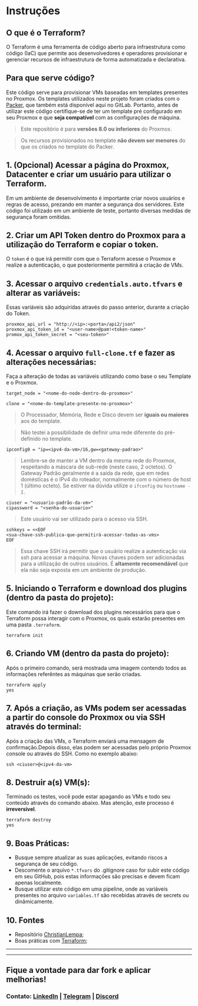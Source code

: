 # Instruções

## O que é o Terraform?

O Terraform é uma ferramenta de código aberto para infraestrutura como código (IaC) que permite aos desenvolvedores e operadores provisionar e gerenciar recursos de infraestrutura de forma automatizada e declarativa.

## Para que serve código?

Este código serve para provisionar VMs baseadas em templates presentes no Proxmox. Os templates utilizados neste projeto foram criados com o [Packer](https://gitlab.com/public-lfsdev/proxmox/packer-docker-ansible), que também está disponível aqui no GitLab. Portanto, antes de utilizar este código certifique-se de ter um template pré configurado em seu Proxmox e que **seja compatível** com as configurações de máquina.

> Este repositório é para **versões 8.0 ou inferiores** do Proxmox.

> Os recursos provisionados no template **não devem ser menores** do que os criados no template do Packer.

## 1. (Opcional) Acessar a página do Proxmox, Datacenter e criar um usuário para utilizar o Terraform.

Em um ambiente de desenvolvimento é importante criar novos usuários e regras de acesso, prezando em manter a segurança dos servidores. Este código foi utilizado em um ambiente de teste, portanto diversas medidas de segurança foram omitidas.

## 2. Criar um API Token dentro do Proxmox para a utilização do Terraform e **copiar o token**.

O `token` é o que irá permitir com que o Terraform acesse o Proxmox e realize a autenticação, o que posteriormente permitirá a criação de VMs.

## 3. Acessar o arquivo `credentials.auto.tfvars` e alterar as variáveis:

Essas variáveis são adquiridas através do passo anterior, durante a criação do Token.

```
proxmox_api_url = "http://<ip>:<porta>/api2/json"
proxmox_api_token_id = "<user-name>@pam!<token-name>"
promox_api_token_secret = "<seu-token>"
```

## 4. Acessar o arquivo `full-clone.tf` e fazer as alterações necessárias:

Faça a alteração de todas as variáveis utilizando como base o seu Template e o Proxmox.

```
target_node = "<nome-do-node-dentro-do-proxmox>"

clone = "<nome-do-template-presente-no-proxmox>"
```

> O Processador, Memória, Rede e Disco devem ser **iguais ou maiores** aos do template.

> Não testei a possibilidade de definir uma rede diferente do pré-definido no template.

```
ipconfig0 = "ip=<ipv4-da-vm>/16,gw=<gateway-padrao>"
```

> Lembre-se de manter a VM dentro da mesma rede do Proxmox, respeitando a máscara de sub-rede (neste caso, 2 octetos). O Gateway Padrão geralmente é a saida da rede, que em redes domésticas é o IPv4 do roteador, normalmente com o número de host 1 (último octeto). Se estiver na dúvida utilize o `ifconfig` ou `hostname -I`.

```
ciuser = "<usuario-padrão-da-vm>"
cipassword = "<senha-do-usuario>"
```

> Este usuário vai ser utilizado para o acesso via SSH.

```
sshkeys = <<EOF
<sua-chave-ssh-publica-que-permitirá-acessar-todas-as-vms>
EOF
```

> Essa chave SSH irá permitir que o usuário realize a autenticação via ssh para acessar a máquina. Novas chaves podem ser adicionadas para a utilização de outros usuários. É **altamente recomendável** que ela não seja exposta em um ambiente de produção.

## 5. Iniciando o Terraform e download dos plugins (dentro da pasta do projeto):

Este comando irá fazer o download dos plugins necessários para que o Terraform possa interagir com o Proxmox, os quais estarão presentes em uma pasta `.terraform`.

```
terraform init
```

## 6. Criando VM (dentro da pasta do projeto):

Após o primeiro comando, será mostrada uma imagem contendo todos as informações referêntes as máquinas que serão criadas.

```
terraform apply
yes
```

## 7. Após a criação, as VMs podem ser acessadas a partir do console do Proxmox ou via SSH através do terminal:

Após a criação das VMs, o Terraform enviará uma mensagem de confirmação.Depois disso, elas podem ser acessadas pelo próprio Proxmox console ou através do SSH. Como no exemplo abaixo:

```
ssh <ciuser>@<ipv4-da-vm>
```

## 8. Destruir a(s) VM(s):

Terminado os testes, você pode estar apagando as VMs e todo seu conteúdo através do comando abaixo. Mas atenção, este processo é **irreversível**.

```
terraform destroy
yes
```

## 9. Boas Práticas:

- Busque sempre atualizar as suas aplicações, evitando riscos a segurança de seu código.
- Descomente o arquivo `*.tfvars` do .gitignore caso for subir este código em seu GitHub, pois estas informações são precisas e devem ficam apenas localmente.
- Busque utilizar este código em uma pipeline, onde as variáveis presentes no arquivo `variables.tf` são recebidas através de secrets ou dinâmicamente.

## 10. Fontes

- Repositório [ChristianLempa](https://github.com/ChristianLempa/boilerplates/tree/main/packer/proxmox);
- Boas práticas com [Terraform](https://www.terraform-best-practices.com/code-structure);

---
___
## Fique a vontade para dar fork e aplicar melhorias!
### Contato: [LinkedIn](https://www.linkedin.com/in/lfsdev/) | [Telegram](https://t.me/lucaslfsdev) | [Discord](https://discord.gg/qz28z7zrY2)